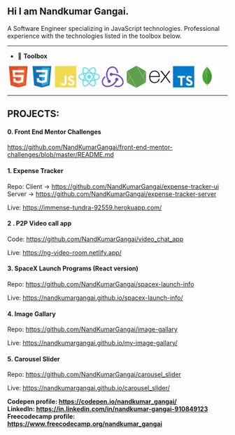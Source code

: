 ## Hi I am Nandkumar Gangai.  
  A Software Engineer specializing in JavaScript technologies. Professional experience with the technologies listed in the toolbox below.

---

- 🔭 **Toolbox**  


<img src="https://github.com/devicons/devicon/blob/master/icons/html5/html5-original.svg" alt="HTML5" width="50" height="50"/> <img src="https://github.com/devicons/devicon/blob/master/icons/css3/css3-original.svg" alt="CSS#" width="50" height="50"/>
<img src="https://github.com/devicons/devicon/blob/master/icons/javascript/javascript-plain.svg" alt="JavaScript" width="50" height="50"/>
<img src="https://github.com/devicons/devicon/blob/master/icons/react/react-original.svg" alt="React JS" width="50" height="50"/> <img src="https://github.com/devicons/devicon/blob/master/icons/redux/redux-original.svg" alt="Redux" width="50" height="50"/>
<img src="https://github.com/devicons/devicon/blob/master/icons/nodejs/nodejs-plain.svg" alt="Node JS" width="50" height="50"/>
<img src="https://github.com/devicons/devicon/blob/master/icons/express/express-original.svg" alt="Express JS" width="50" height="50"/>
<img src="https://github.com/devicons/devicon/blob/master/icons/typescript/typescript-plain.svg" alt="TypeScript" width="50" height="50"/>
<img src="https://github.com/devicons/devicon/blob/master/icons/mongodb/mongodb-original.svg" alt="MongoDB" width="50" height="50"/>

---

<!--
* React JS
* Redux
* JavaScript
* Node JS
* Express
* TypeScript 
* MongoDB
* NoSQL
* Mongoose
* Jest + Enzyme
* Cypress
* Java
* C
* -->

<!--
**NandKumarGangai/NandKumarGangai** is a ✨ _special_ ✨ repository because its `README.md` (this file) appears on your GitHub profile.
https://codepen.io/vhanla/pen/PxjZvj
Here are some ideas to get you started:

- 🔭 I’m currently working on React JS and Node JS.
- 🌱 I’m currently learning NoSQL and Javascript backend technologies.
- 👯 I’m looking to collaborate on ...
- 🤔 I’m looking for help with ...
- 💬 Ask me about ...
- 📫 How to reach me: ...
- 😄 Pronouns: ...
- ⚡ Fun fact: ...
-->
## PROJECTS:
#### 0. Front End Mentor Challenges
  https://github.com/NandKumarGangai/front-end-mentor-challenges/blob/master/README.md
  
#### 1. Expense Tracker
  Repo: Client -> https://github.com/NandKumarGangai/expense-tracker-ui  
  Server -> https://github.com/NandKumarGangai/expense-tracker-server

  Live: https://immense-tundra-92559.herokuapp.com/
<!--
#### 2. Group Chat App
Repo: Client -> https://github.com/NandKumarGangai/chat-client  
Server -> https://github.com/NandKumarGangai/chat-server  
Live: https://sheltered-brushlands-28733.herokuapp.com/ (Not active)
  -->
#### 2 . P2P Video call app
  Code: https://github.com/NandKumarGangai/video_chat_app

  Live: https://ng-video-room.netlify.app/

#### 3. SpaceX Launch Programs (React version)
  Repo: https://github.com/NandKumarGangai/spacex-launch-info

  Live: https://nandkumargangai.github.io/spacex-launch-info/
<!--
#### 4. SpaceX Launch Programs (NextJS version)
  Repo: https://github.com/NandKumarGangai/spacex-launch-programs

  Live: ~~https://spacex-launch-programs9.herokuapp.com/~~ (Inactive)
-->
#### 4. Image Gallary
  Repo: https://github.com/NandKumarGangai/image-gallary

  Live: https://nandkumargangai.github.io/my-image-gallary/
  
#### 5. Carousel Slider
  Repo: https://github.com/NandKumarGangai/carousel_slider

  Live: https://nandkumargangai.github.io/carousel_slider/
  

**Codepen profile: https://codepen.io/nandkumar_gangai/**  
**LinkedIn: https://in.linkedin.com/in/nandkumar-gangai-910849123**  
**Freecodecamp profile: https://www.freecodecamp.org/nandkumar_gangai**

